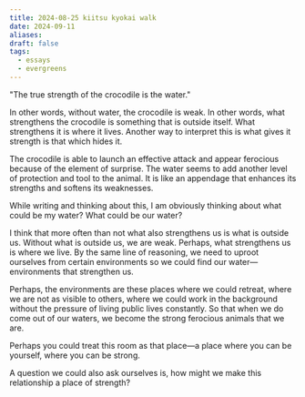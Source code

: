 ```yaml
---
title: 2024-08-25 kiitsu kyokai walk
date: 2024-09-11
aliases: 
draft: false
tags:
  - essays
  - evergreens
---
```

"The true strength of the crocodile is the water."

In other words, without water, the crocodile is weak. In other words, what strengthens the crocodile is something that is outside itself. What strengthens it is where it lives. Another way to interpret this is what gives it strength is that which hides it.

The crocodile is able to launch an effective attack and appear ferocious because of the element of surprise. The water seems to add another level of protection and tool to the animal. It is like an appendage that enhances its strengths and softens its weaknesses.

While writing and thinking about this, I am obviously thinking about what could be my water? What could be our water?

I think that more often than not what also strengthens us is what is outside us. Without what is outside us, we are weak. Perhaps, what strengthens us is where we live. By the same line of reasoning, we need to uproot ourselves from certain environments so we could find our water—environments that strengthen us.

Perhaps, the environments are these places where we could retreat, where we are not as visible to others, where we could work in the background without the pressure of living public lives constantly. So that when we do come out of our waters, we become the strong ferocious animals that we are.

Perhaps you could treat this room as that place—a place where you can be yourself, where you can be strong.

A question we could also ask ourselves is, how might we make this relationship a place of strength?